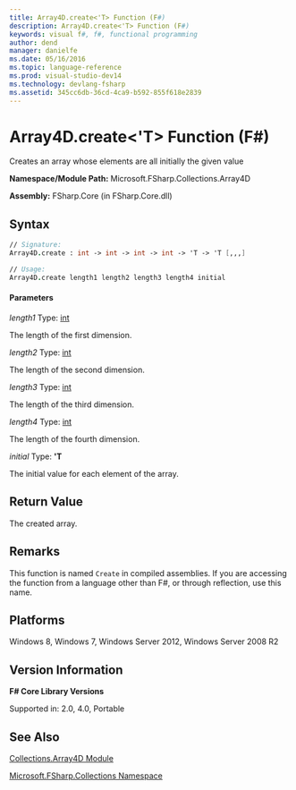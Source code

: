 ```yaml
---
title: Array4D.create<'T> Function (F#)
description: Array4D.create<'T> Function (F#)
keywords: visual f#, f#, functional programming
author: dend
manager: danielfe
ms.date: 05/16/2016
ms.topic: language-reference
ms.prod: visual-studio-dev14
ms.technology: devlang-fsharp
ms.assetid: 345cc6db-36cd-4ca9-b592-855f618e2839 
---
```


# Array4D.create<'T> Function (F#)

Creates an array whose elements are all initially the given value

**Namespace/Module Path:** Microsoft.FSharp.Collections.Array4D

**Assembly:** FSharp.Core (in FSharp.Core.dll)


## Syntax

```fsharp
// Signature:
Array4D.create : int -> int -> int -> int -> 'T -> 'T [,,,]

// Usage:
Array4D.create length1 length2 length3 length4 initial
```

#### Parameters
*length1*
Type: [int](https://msdn.microsoft.com/library/025d5455-3622-4ea5-9573-3ecbd4ee1375)


The length of the first dimension.


*length2*
Type: [int](https://msdn.microsoft.com/library/025d5455-3622-4ea5-9573-3ecbd4ee1375)


The length of the second dimension.


*length3*
Type: [int](https://msdn.microsoft.com/library/025d5455-3622-4ea5-9573-3ecbd4ee1375)


The length of the third dimension.


*length4*
Type: [int](https://msdn.microsoft.com/library/025d5455-3622-4ea5-9573-3ecbd4ee1375)


The length of the fourth dimension.


*initial*
Type: **'T**


The initial value for each element of the array.

## Return Value

The created array.

## Remarks
This function is named `Create` in compiled assemblies. If you are accessing the function from a language other than F#, or through reflection, use this name.


## Platforms
Windows 8, Windows 7, Windows Server 2012, Windows Server 2008 R2


## Version Information
**F# Core Library Versions**

Supported in: 2.0, 4.0, Portable

## See Also
[Collections.Array4D Module](Collections.Array4D-Module-%5BFSharp%5D.md)

[Microsoft.FSharp.Collections Namespace](Microsoft.FSharp.Collections-Namespace.md)